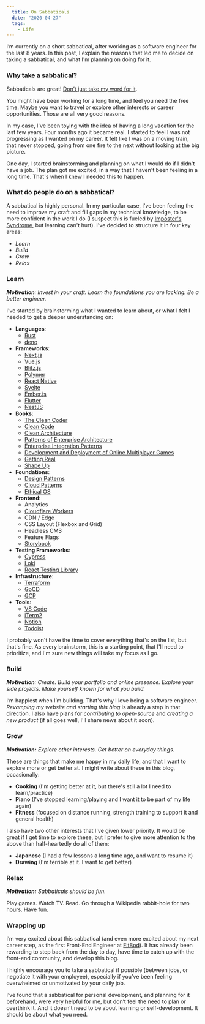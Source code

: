 ```yaml
---
  title: On Sabbaticals
  date: "2020-04-27"
  tags:
    - Life
---
```


I’m currently on a short sabbatical, after working as a software engineer for the last 8 years. In this post, I explain the reasons that led me to decide on taking a sabbatical, and what I'm planning on doing for it.

### Why take a sabbatical?

Sabbaticals are great! [Don’t just take my word for it](https://www.joelonsoftware.com/2000/03/18/more-on-sabbaticals/).

You might have been working for a long time, and feel you need the free time. Maybe you want to travel or explore other interests or career opportunities. Those are all very good reasons.

In my case, I've been toying with the idea of having a long vacation for the last few years. Four months ago it became real. I started to feel I was not progressing as I wanted on my career. It felt like I was on a moving train, that never stopped, going from one fire to the next without looking at the big picture.

One day, I started brainstorming and planning on what I would do if I didn't have a job. The plan got me excited, in a way that I haven't been feeling in a long time. That's when I knew I needed this to happen.

### What do people do on a sabbatical?

A sabbatical is highly personal. In my particular case, I've been feeling the need to improve my craft and fill gaps in my technical knowledge, to be more confident in the work I do (I suspect this is fueled by [Imposter's Syndrome](https://www.hanselman.com/blog/ImAPhonyAreYou.aspx), but learning can't hurt). I've decided to structure it in four key areas:

  * *Learn*
  * *Build*
  * *Grow*
  * *Relax*

### Learn

_**Motivation**: Invest in your craft. Learn the foundations you are lacking. Be a better engineer._

I've started by brainstorming what I wanted to learn about, or what I felt I needed to get a deeper understanding on:

  * **Languages**:
    * [Rust](https://www.rust-lang.org/)
    * [deno](https://deno.land/)
  * **Frameworks**:
    * [Next.js](https://nextjs.org/)
    * [Vue.js](https://vuejs.org/)
    * [Blitz.js](https://blitzjs.com/)
    * [Polymer](https://www.polymer-project.org/)
    * [React Native](https://reactnative.dev/)
    * [Svelte](https://svelte.dev/)
    * [Ember.js](https://emberjs.com/)
    * [Flutter](https://flutter.dev/)
    * [NestJS](https://nestjs.com/)
  * **Books**:
    * [The Clean Coder](https://www.goodreads.com/book/show/10284614-the-clean-coder)
    * [Clean Code](https://www.goodreads.com/book/show/3735293-clean-code)
    * [Clean Architecture](https://www.goodreads.com/book/show/18043011-clean-architecture)
    * [Patterns of Enterprise Architecture](https://www.goodreads.com/book/show/70156.Patterns_of_Enterprise_Application_Architecture)
    * [Enterprise Integration Patterns](https://www.goodreads.com/book/show/85012.Enterprise_Integration_Patterns)
    * [Development and Deployment of Online Multiplayer Games](https://www.goodreads.com/en/book/show/36438566)
    * [Getting Real](https://basecamp.com/books/getting-real)
    * [Shape Up](https://basecamp.com/shapeup)
  * **Foundations**:
    * [Design Patterns](https://www.goodreads.com/book/show/85009.Design_Patterns)
    * [Cloud Patterns](https://docs.microsoft.com/en-us/azure/architecture/patterns/)
    * [Ethical OS](https://ethicalos.org/)
  * **Frontend**:
    * Analytics
    * [Cloudflare Workers](https://workers.cloudflare.com/)
    * CDN / Edge
    * CSS Layout (Flexbox and Grid)
    * Headless CMS
    * Feature Flags
    * [Storybook](https://storybook.js.org/)
  * **Testing Frameworks**:
    * [Cypress](https://www.cypress.io/)
    * [Loki](https://loki.js.org/)
    * [React Testing Library](https://testing-library.com/docs/react-testing-library/intro)
  * **Infrastructure**:
    * [Terraform](https://www.terraform.io/)
    * [GoCD](https://www.gocd.org/)
    * [GCP](https://cloud.google.com/)
  * **Tools**:
    * [VS Code](https://code.visualstudio.com/)
    * [iTerm2](https://www.iterm2.com/)
    * [Notion](https://www.notion.so/)
    * [Todoist](https://todoist.com/)

I probably won't have the time to cover everything that's on the list, but that's fine. As every brainstorm, this is a starting point, that I'll need to prioritize, and I'm sure new things will take my focus as I go.

### Build

_**Motivation**: Create. Build your portfolio and online presence. Explore your side projects. Make yourself known for what you build._

I’m happiest when I’m building. That's why I love being a software engineer. *Revamping my website and starting this blog* is already a step in that direction. I also have plans for *contributing to open-source* and *creating a new product* (if all goes well, I'll share news about it soon).

### Grow

_**Motivation:** Explore other interests. Get better on everyday things._

These are things that make me happy in my daily life, and that I want to explore more or get better at. I might write about these in this blog, occasionally:

  * **Cooking** (I'm getting better at it, but there's still a lot I need to learn/practice)
  * **Piano** (I've stopped learning/playing and I want it to be part of my life again)
  * **Fitness** (focused on distance running, strength training to support it and general health)

I also have two other interests that I've given lower priority. It would be great if I get time to explore these, but I prefer to give more attention to the above than half-heartedly do all of them:

  * **Japanese** (I had a few lessons a long time ago, and want to resume it)
  * **Drawing** (I'm terrible at it. I want to get better)

### Relax

_**Motivation:** Sabbaticals should be fun._

Play games. Watch TV. Read. Go through a Wikipedia rabbit-hole for two hours. Have fun.

### Wrapping up

I’m very excited about this sabbatical (and even more excited about my next career step, as the first Front-End Engineer at [FitBod](https://fitbod.me)). It has already been rewarding to step back from the day to day, have time to catch up with the front-end community, and develop this blog.

I highly encourage you to take a sabbatical if possible (between jobs, or negotiate it with your employee), especially if you’ve been feeling overwhelmed or unmotivated by your daily job.

I’ve found that a sabbatical for personal development, and planning for it beforehand, were very helpful for me, but don’t feel the need to plan or overthink it. And it doesn’t need to be about learning or self-development. It should be about what you need.